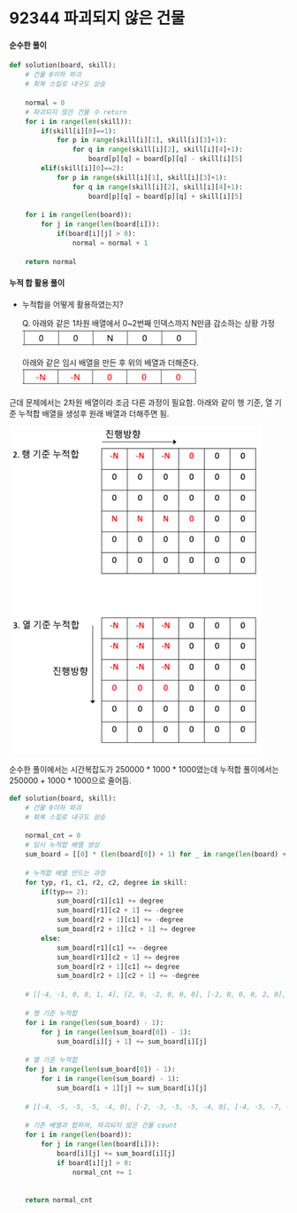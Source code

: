 # 92344 파괴되지 않은 건물


####  순수한 풀이
```python
def solution(board, skill):
    # 건물 0이하 파괴
    # 회복 스킬로 내구도 상승

    normal = 0
    # 파괴되지 않은 건물 수 return
    for i in range(len(skill)):
        if(skill[i][0]==1):
            for p in range(skill[i][1], skill[i][3]+1):
                for q in range(skill[i][2], skill[i][4]+1):
                    board[p][q] = board[p][q] - skill[i][5]
        elif(skill[i][0]==2):
            for p in range(skill[i][1], skill[i][3]+1):
                for q in range(skill[i][2], skill[i][4]+1):
                    board[p][q] = board[p][q] + skill[i][5]

    for i in range(len(board)):
        for j in range(len(board[i])):
            if(board[i][j] > 0):
                normal = normal + 1

    return normal
```

#### 누적 합 활용 풀이

- 누적합을 어떻게 활용하였는지?

    Q. 아래와 같은 1차원 배열에서 0~2번째 인덱스까지 N만큼 감소하는 상황 가정
    ![](./image/2023-02-05-02-53-56.png)

    아래와 같은 임시 배열을 만든 후 위의 배열과 더해준다.
    ![](./image/2023-02-05-02-52-49.png)

근데 문제에서는 2차원 배열이라 조금 다른 과정이 필요함.
아래와 같이 행 기준, 열 기준 누적합 배열을 생성후
원래 배열과 더해주면 됨.

![](./image/2023-02-05-02-56-35.png)

순수한 풀이에서는 시간복잡도가 250000 * 1000 * 1000였는데
누적합 풀이에서는 250000 + 1000 * 1000으로 줄어듬.

```python
def solution(board, skill):
    # 건물 0이하 파괴
    # 회복 스킬로 내구도 상승

    normal_cnt = 0
    # 임시 누적합 배열 생성
    sum_board = [[0] * (len(board[0]) + 1) for _ in range(len(board) + 1)]

    # 누적합 배열 만드는 과정
    for typ, r1, c1, r2, c2, degree in skill:
        if(typ== 2):
            sum_board[r1][c1] += degree
            sum_board[r1][c2 + 1] += -degree
            sum_board[r2 + 1][c1] += -degree
            sum_board[r2 + 1][c2 + 1] += degree
        else:
            sum_board[r1][c1] += -degree
            sum_board[r1][c2 + 1] += degree
            sum_board[r2 + 1][c1] += degree
            sum_board[r2 + 1][c2 + 1] += -degree

    # [[-4, -1, 0, 0, 1, 4], [2, 0, -2, 0, 0, 0], [-2, 0, 0, 0, 2, 0], [2, 0, 0, 0, -2, 0], [2, 1, 2, 0, -1, -4]]

    # 행 기준 누적합
    for i in range(len(sum_board) - 1):
        for j in range(len(sum_board[0]) - 1):
            sum_board[i][j + 1] += sum_board[i][j]

    # 열 기준 누적합
    for j in range(len(sum_board[0]) - 1):
        for i in range(len(sum_board) - 1):
            sum_board[i + 1][j] += sum_board[i][j]

    # [[-4, -5, -5, -5, -4, 0], [-2, -3, -5, -5, -4, 0], [-4, -5, -7, -7, -4, 0], [-2, -3, -5, -5, -4, 0], [0, -2, -3, -5, -5, -4]]

    # 기존 배열과 합하여, 파괴되지 않은 건물 count
    for i in range(len(board)):
        for j in range(len(board[i])):
            board[i][j] += sum_board[i][j]
            if board[i][j] > 0:
                normal_cnt += 1


    return normal_cnt
```